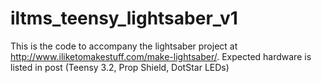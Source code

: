 <b><h1>iltms_teensy_lightsaber_v1</h1></b>
<div>This is the code to accompany the lightsaber project at <a href="http://www.iliketomakestuff.com/make-lightsaber/">http://www.iliketomakestuff.com/make-lightsaber/</a>. Expected hardware is listed in post (Teensy 3.2, Prop Shield, DotStar LEDs)</div>
